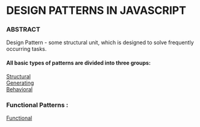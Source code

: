 # DESIGN PATTERNS IN JAVASCRIPT

### ABSTRACT

Design Pattern - some structural unit, which is designed to solve frequently occurring tasks.

#### All basic types of patterns are divided into three groups:

[Structural](./oop/structural/structuralPattens.md)
<br>
[Generating](./oop/creational/generativePatterns.md)
<br>
[Behavioral](./oop/behavioral/behavioralPatterns.md)

### Functional Patterns :

[Functional](./functional/functionalPatterns.md)
